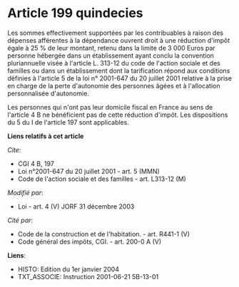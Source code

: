 # Article 199 quindecies

Les sommes effectivement supportées par les contribuables à raison des dépenses afférentes à la dépendance ouvrent droit à
une réduction d'impôt égale à 25 % de leur montant, retenu dans la limite de 3 000 Euros par personne hébergée dans un
établissement ayant conclu la convention pluriannuelle visée à l'article L. 313-12 du code de l'action sociale et des
familles ou dans un établissement dont la tarification répond aux conditions définies à l'article 5 de la loi n° 2001-647 du
20 juillet 2001 relative à la prise en charge de la perte d'autonomie des personnes âgées et à l'allocation personnalisée
d'autonomie.

Les personnes qui n'ont pas leur domicile fiscal en France au sens de l'article 4 B ne bénéficient pas de cette réduction
d'impôt. Les dispositions du 5 du I de l'article 197 sont applicables.

**Liens relatifs à cet article**

_Cite_:

  - CGI 4 B, 197
  - Loi n°2001-647 du 20 juillet 2001 - art. 5 (MMN)
  - Code de l'action sociale et des familles - art. L313-12 (M)

_Modifié par_:

  - Loi - art. 4 (V) JORF 31 décembre 2003

_Cité par_:

  - Code de la construction et de l'habitation. - art. R441-1 (V)
  - Code général des impôts, CGI. - art. 200-0 A (V)

**Liens**:

  - HISTO: Edition du 1er janvier 2004
  - TXT_ASSOCIE: Instruction 2001-06-21 5B-13-01
